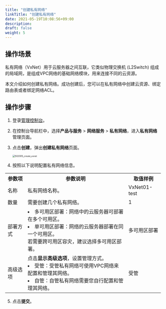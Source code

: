 ```yaml
---
title: "创建私有网络"
linkTitle: "创建私有网络"
date: 2021-05-19T10:08:56+09:00
description:
draft: false
weight: 5
---
```


## 操作场景

私有网络（VxNet）用于云服务器之间互联，它类似物理交换机 (L2Switch) 组成的局域网，是组成VPC网络的基础网络模块，用来连接不同的云资源。

本文介绍如何创建私有网络。成功创建后，您可以在私有网络中创建云资源、绑定路由表或者绑定网络ACL。

## 操作步骤

1. 登录[管理控制台](https://console.qingcloud.com/pek3)。

2. 在控制台导航栏中，选择**产品与服务** > **网络服务** > **私有网络**，进入**私有网络**管理页面。

3. 点击**创建**，弹出**创建私有网络**页面。

   <img src="../../../_images/502005_create_vxnet.png" alt="502005_create_vxnet" style="zoom:50%;" />

4. 按照以下说明配置私有网络信息。

<table>
  <tr>
  	<th>参数项</th>
 		<th>参数说明</th>
    <th>取值样例</th>
  </tr>
  <tr>
  	<td>名称</td>
  	<td>私有网络名称。</td>
    <td>VxNet01-test</td>
  </tr>
  <tr>
  	<td>数量</td>
  	<td>需要创建几个私有网络。</td>
    <td>1</td>
  </tr>
  <tr>
  	<td>部署方式</td>
  	<td>
      <li>多可用区部署：网络中的云服务器可部署在多个可用区。</li>
      <li>单可用区部署：网络的云服务器部署在同一个可用区。</li>
      若需要跨可用区容灾，建议选择多可用区部署。
    </td>
    <td>多可用区部署</td>
  </tr>
   <tr>
  	<td>高级选项</td>
  	<td>点击<b>显示高级选项</b>，设置管理方式。
      <li>受管：受管私有网络可使用VPC网络来配置和管理其网络。</li>
      <li>自管：自管私有网络需要您自行配置和管理其网络。</li>
    </td>
    <td>受管</td>
  </tr>
</table>


5. 点击**提交**。

